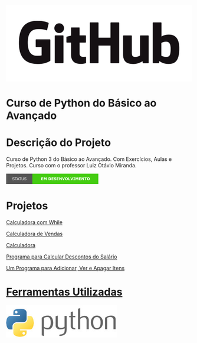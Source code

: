 <p aling='center'> 
    <img src="imagens/GitHub com fundo.png"/>
</p>

# Curso de Python do Básico ao Avançado
# Descrição do Projeto
Curso de Python 3 do Básico ao Avançado. Com Exercícios, Aulas e Projetos.
Curso com o professor Luiz Otávio Miranda.
<p aling='center'>
    <img src="imagens/em desenvolvimento.png"/>
</p>

# Projetos
<a href="https://github.com/alessandroex9/Curso-de-Python-Udemy/tree/main/Projetos/Calculadora%20com%20while"> Calculadora com While

<a href="https://github.com/alessandroex9/Curso-de-Python-Udemy/tree/main/Projetos/Calculadora%20de%20vendas"> Calculadora de Vendas

<a href="https://github.com/alessandroex9/Curso-de-Python-Udemy/tree/main/Projetos/Calculadora"> Calculadora

<a href="https://github.com/alessandroex9/Curso-de-Python-Udemy/tree/main/Projetos/Programa%20para%20calcular%20descontos%20do%20salario"> Programa para Calcular Descontos do Salário

<a href="https://github.com/alessandroex9/Curso-de-Python-Udemy/tree/main/Projetos/Um%20programa%20para%20adicionar%20ver%20e%20apagar%20itens"> Um Programa para Adicionar, Ver e Apagar Itens

# Ferramentas Utilizadas
<img src="imagens/python-3-logo.jpg"/>
